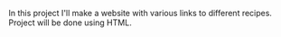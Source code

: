 In this project I'll make a website with various links to different recipes.
Project will be done using HTML.